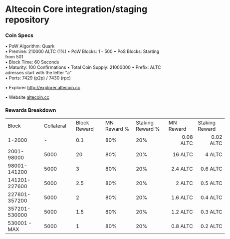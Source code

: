 Altecoin Core integration/staging repository
=====================================

### Coin Specs

• PoW Algorithm: Quark  
• Premine: 210000 ALTC (1%)
• PoW Blocks: 1 - 500
• PoS Blocks: Starting from 501  
• Block Time: 60 Seconds    
• Maturity: 100 Confirmations 
• Total Coin Supply: 21000000 
• Prefix: ALTC adresses start with the letter "a"  
• Ports: 7429 (p2p) / 7430 (rpc)

• Explorer http://explorer.altecoin.cc

• Website [altecoin.cc](http://www.altecoin.cc)

### Rewards Breakdown
<table border=0 cellpadding=0 cellspacing=0 width=701 class=xl6553517252
 style='border-collapse:collapse;table-layout:fixed;width:528pt'>
 <col class=xl6553517252 width=139 style='mso-width-source:userset;mso-width-alt:
 4785;width:104pt'>
 <col class=xl6553517252 width=107 span=2 style='mso-width-source:userset;
 mso-width-alt:3702;width:81pt'>
 <col class=xl6553517252 width=134 style='mso-width-source:userset;mso-width-alt:
 4608;width:100pt'>
 <col class=xl6553517252 width=107 span=2 style='mso-width-source:userset;
 mso-width-alt:3702;width:81pt'>
 <tr height=21 style='mso-height-source:userset;height:15.75pt'>
  <td height=21 class=xl6317252 width=150 style='height:15.75pt;width:104pt'>Block</td>
  <td class=xl6317252 width=107 style='width:81pt'>Collateral</td>
  <td class=xl6317252 width=107 style='width:81pt'>Block Reward</td>
  <td class=xl6317252 width=107 style='width:81pt'>MN Reward %</td>
  <td class=xl6317252 width=134 style='width:100pt'>Staking Reward %</td>
  <td class=xl6317252 width=107 style='width:81pt'>MN Reward</td>
  <td class=xl6317252 width=107 style='width:81pt'>Staking Reward</td>
 </tr>
 <tr height=21 style='mso-height-source:userset;height:15.75pt'>
  <td height=21 class=xl6417252 style='height:15.75pt'>1-2000</td>
  <td class=xl6517252>-</td>
  <td class=xl6517252>0.1</td>
  <td class=xl6617252>80%</td>
  <td class=xl6617252>20%</td>
  <td class=xl6717252 align=right>0.08 ALTC</td>
  <td class=xl6553517252 align=right>0.02 ALTC</td>
 </tr>
 <tr height=21 style='mso-height-source:userset;height:15.75pt'>
  <td height=21 class=xl6417252 style='height:15.75pt'>2001-98000</td>
  <td class=xl6517252>5000</td>
  <td class=xl6617252>20</td>
  <td class=xl6617252>80%</td>
  <td class=xl6617252>20%</td>
  <td class=xl6717252 align=right>16 ALTC</td>
  <td class=xl6817252 align=right>4 ALTC</td>
 </tr>
 <tr height=21 style='mso-height-source:userset;height:15.75pt'>
  <td height=21 class=xl6417252 style='height:15.75pt'>98001-141200</td>
  <td class=xl6517252>5000</td>
  <td class=xl6617252>3</td>
  <td class=xl6617252>80%</td>
  <td class=xl6617252>20%</td>
  <td class=xl6717252 align=right>2.4 ALTC</td>
  <td class=xl6817252 align=right>0.6 ALTC</td>
 </tr>
 <tr height=21 style='mso-height-source:userset;height:15.75pt'>
  <td height=21 class=xl6417252 style='height:15.75pt'>141201-227600</td>
  <td class=xl6517252>5000</td>
  <td class=xl6617252>2.5</td>
  <td class=xl6617252>80%</td>
  <td class=xl6617252>20%</td>
  <td class=xl6717252 align=right>2 ALTC</td>
  <td class=xl6817252 align=right>0.5 ALTC</td>
 </tr>
 <tr height=21 style='mso-height-source:userset;height:15.75pt'>
  <td height=21 class=xl6417252 style='height:15.75pt'>227601-357200</td>
  <td class=xl6517252>5000</td>
  <td class=xl6617252>2</td>
  <td class=xl6617252>80%</td>
  <td class=xl6617252>20%</td>
  <td class=xl6717252 align=right>1.6 ALTC</td>
  <td class=xl6817252 align=right>0.4 ALTC</td>
 </tr>
 <tr height=21 style='mso-height-source:userset;height:15.75pt'>
  <td height=21 class=xl6417252 style='height:15.75pt'>357201-530000</td>
  <td class=xl6517252>5000</td>
  <td class=xl6617252>1.5</td>
  <td class=xl6617252>80%</td>
  <td class=xl6617252>20%</td>
  <td class=xl6717252 align=right>1.2 ALTC</td>
  <td class=xl6817252 align=right>0.3 ALTC</td>
 </tr>
 <tr height=21 style='mso-height-source:userset;height:15.75pt'>
  <td height=21 class=xl6417252 style='height:15.75pt'>530001 - MAX</td>
  <td class=xl6517252>5000</td>
  <td class=xl6617252>1</td>
  <td class=xl6617252>80%</td>
  <td class=xl6617252>20%</td>
  <td class=xl6717252 align=right>0.8 ALTC</td>
  <td class=xl6817252 align=right>0.2 ALTC</td>
 </tr>
 </table>
